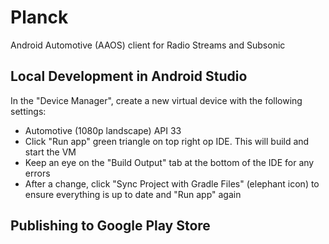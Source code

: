 # Planck

Android Automotive (AAOS) client for Radio Streams and Subsonic

## Local Development in Android Studio

In the "Device Manager", create a new virtual device with the following settings:

- Automotive (1080p landscape) API 33
- Click "Run app" green triangle on top right op IDE. This will build and start the VM
- Keep an eye on the "Build Output" tab at the bottom of the IDE for any errors
- After a change, click "Sync Project with Gradle Files" (elephant icon) to ensure everything is up to date and "Run app" again

## Publishing to Google Play Store

